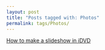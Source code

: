 ```yaml
---
layout: post
title: "Posts tagged with: Photos"
permalink: tags/Photos/
---
```

[How to make a slideshow in iDVD](/2011/08/how-to-make-slideshow-in-idvd)
